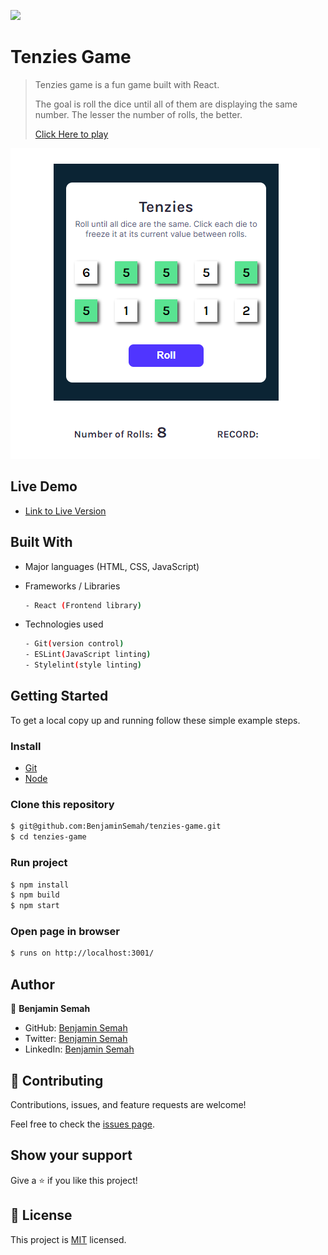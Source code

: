 ![](https://img.shields.io/badge/Tenzies-Game-blue)

# Tenzies Game

> Tenzies game is a fun game built with React.
>
>The goal is roll the dice until all of them are displaying the same number. The lesser the number of rolls, the better.
>
> [Click Here to play](https://benjamin-tenzies.netlify.app/)

![](./src/appScreenshot.PNG)

## Live Demo
- [Link to Live Version](https://benjamin-tenzies.netlify.app/)


## Built With

- Major languages (HTML, CSS, JavaScript)

- Frameworks / Libraries
  ```bash
  - React (Frontend library)
  ```

- Technologies used

  ``` bash
  - Git(version control)
  - ESLint(JavaScript linting)
  - Stylelint(style linting)
  ```


## Getting Started

To get a local copy up and running follow these simple example steps.

### Install
  -  [Git](https://git-scm.com/downloads)
  -  [Node](https://nodejs.org/en/download/)


### Clone this repository

```bash
$ git@github.com:BenjaminSemah/tenzies-game.git
$ cd tenzies-game
```
### Run project

```bash
$ npm install
$ npm build
$ npm start
```

### Open page in browser
```bash
$ runs on http://localhost:3001/
```

## Author

👤 **Benjamin Semah**

- GitHub: [Benjamin Semah](https://github.com/BenjaminSemah)
- Twitter: [Benjamin Semah](https://twitter.com/BenjaminSemah)
- LinkedIn: [Benjamin Semah](https://www.linkedin.com/in/benjaminsemah)

## 🤝 Contributing

Contributions, issues, and feature requests are welcome!

Feel free to check the [issues page](https://github.com/BenjaminSemah/tenzies-game/issues).


## Show your support

Give a ⭐️ if you like this project!

## 📝 License

This project is [MIT](https://opensource.org/licenses/MIT) licensed.
